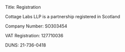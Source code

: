 Title: Registration

Cottage Labs LLP is a partnership registered in Scotland

Company Number: SO303454

VAT Registration: 127710036

DUNS: 21-736-0418